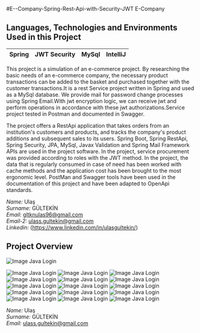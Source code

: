#E--Company-Spring-Rest-Api-with-Security-JWT
 E-Company
 ## Languages, Technologies and Environments Used in this Project
| Spring  | JWT Security | MySql | IntelliJ  |
| :------------: | :------------: | :------------: | :------------: |

This project is a simulation of an e-commerce project.
By researching the basic needs of an e-commerce company, the necessary product transactions can be added to the basket and purchased together with the customer transactions.It is a rest Service project written in Spring and used as a MySql database.
We provide mail for password change processes using Spring Email.With jwt encryption logic, we can receive jwt and perform operations in accordance with these jwt authorizations.Service project tested in Postman and documented in Swagger.

The project offers a RestApi application that takes orders from an institution's
customers and products, and tracks the company's product additions and
subsequent sales to its users.
Spring Boot, Spring RestApi, Spring Security, JPA, MySql, Javax Validation and
Spring Mail Framework APIs are used in the project software. In the project, service
procurement was provided according to roles with the JWT method. In the project,
the data that is regularly consumed in case of need has been worked with cache
methods and the application cost has been brought to the most ergonomic level.
PostMan and Swagger tools have been used in the documentation of this project and
have been adapted to OpenApi standards.

*Name:* Ulaş  <br>
*Surname:* GÜLTEKİN <br>
*Email:* gltknulas96@gmail.com <br>
*Email-2:* ulass.gultekin@gmail.com <br>
*Linkedin:* (https://www.linkedin.com/in/ulasgultekin/)

## Project Overview 
![Image Java Login](https://github.com/UlasGultekin/E--Companyy/blob/main/images/000.png)

![Image Java Login](https://github.com/UlasGultekin/E--Companyy/blob/main/images/008.png)
![Image Java Login](https://github.com/UlasGultekin/E--Companyy/blob/main/images/009.png)
![Image Java Login](https://github.com/UlasGultekin/E--Companyy/blob/main/images/010.png)
![Image Java Login](https://github.com/UlasGultekin/E--Companyy/blob/main/images/011.png)
![Image Java Login](https://github.com/UlasGultekin/E--Companyy/blob/main/images/012.png)
![Image Java Login](https://github.com/UlasGultekin/E--Companyy/blob/main/images/013.png)
![Image Java Login](https://github.com/UlasGultekin/E--Companyy/blob/main/images/014.png)
![Image Java Login](https://github.com/UlasGultekin/E--Companyy/blob/main/images/015.png)
![Image Java Login](https://github.com/UlasGultekin/E--Companyy/blob/main/images/001.png)
![Image Java Login](https://github.com/UlasGultekin/E--Companyy/blob/main/images/002.png)
![Image Java Login](https://github.com/UlasGultekin/E--Companyy/blob/main/images/003.png)
![Image Java Login](https://github.com/UlasGultekin/E--Companyy/blob/main/images/004.png)
![Image Java Login](https://github.com/UlasGultekin/E--Companyy/blob/main/images/005.png)
![Image Java Login](https://github.com/UlasGultekin/E--Companyy/blob/main/images/006.png)
![Image Java Login](https://github.com/UlasGultekin/E--Companyy/blob/main/images/007.png)

*Name:* Ulaş  <br>
*Surname:* GÜLTEKİN <br>
*Email:* ulass.gultekin@gmail.com

